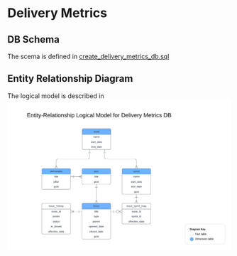 # Delivery Metrics

## DB Schema
The scema is defined in [create_delivery_metrics_db.sql](./create_delivery_metrics_db.sql) 

## Entity Relationship Diagram
The logical model is described in ![entity relationship diagram](./schema-ERD.png)

